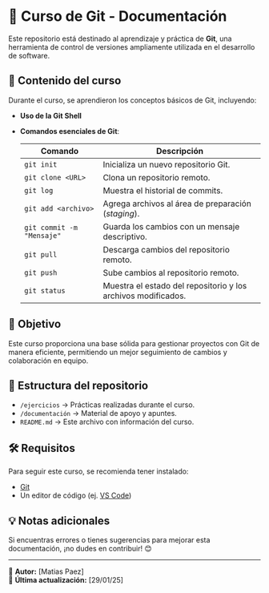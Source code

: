 # 📌 Curso de Git - Documentación  

Este repositorio está destinado al aprendizaje y práctica de **Git**, una herramienta de control de versiones ampliamente utilizada en el desarrollo de software.  

## 📖 Contenido del curso  

Durante el curso, se aprendieron los conceptos básicos de Git, incluyendo:  

- **Uso de la Git Shell**  
- **Comandos esenciales de Git**:  

  | Comando | Descripción |
  |---------|------------|
  | `git init` | Inicializa un nuevo repositorio Git. |
  | `git clone <URL>` | Clona un repositorio remoto. |
  | `git log` | Muestra el historial de commits. |
  | `git add <archivo>` | Agrega archivos al área de preparación (*staging*). |
  | `git commit -m "Mensaje"` | Guarda los cambios con un mensaje descriptivo. |
  | `git pull` | Descarga cambios del repositorio remoto. |
  | `git push` | Sube cambios al repositorio remoto. |
  | `git status` | Muestra el estado del repositorio y los archivos modificados. |

## 🚀 Objetivo  
Este curso proporciona una base sólida para gestionar proyectos con Git de manera eficiente, permitiendo un mejor seguimiento de cambios y colaboración en equipo.  

## 📂 Estructura del repositorio  
- `/ejercicios` → Prácticas realizadas durante el curso.  
- `/documentación` → Material de apoyo y apuntes.  
- `README.md` → Este archivo con información del curso.  

## 🛠 Requisitos  
Para seguir este curso, se recomienda tener instalado:  
- [Git](https://git-scm.com/downloads)  
- Un editor de código (ej. [VS Code](https://code.visualstudio.com/))  

## 💡 Notas adicionales  
Si encuentras errores o tienes sugerencias para mejorar esta documentación, ¡no dudes en contribuir! 😊  

---

📌 **Autor:** [Matias Paez]  
📅 **Última actualización:** [29/01/25]  
